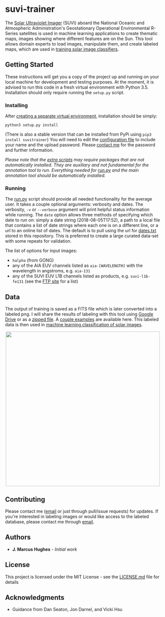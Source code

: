 # suvi-trainer

The [Solar Ultraviolet Imager](https://www.goes-r.gov/spacesegment/suvi.html) (SUVI) aboard the National Oceanic 
and Atmospheric Administration's Geostationary Operational Environmental R-Series satellites is used 
in machine learning applications to create thematic maps, images showing where different features are on the Sun. This
tool allows domain experts to load images, manipulate them, and create labeled maps, which are used in [training solar 
image classifiers](https://github.com/jmbhughes/smachy). 
 
## Getting Started

These instructions will get you a copy of the project up and running on your local machine 
for development and testing purposes. At the moment, it is advised to run this code in a fresh virtual environment with
Python 3.5. Installation should only require running the `setup.py` script. 
 
### Installing
After [creating a separate virtual environment](https://realpython.com/python-virtual-environments-a-primer/), installation should be simply:
```
python3 setup.py install
```
(There is also a stable version that can be installed from PyPi using `pip3 install suvitrainer`)
You will need to edit the [configuration file](config_example.json) to include your name and the upload password. Please 
[contact me](mailto:hughes.jmb@gmail.com) for the password and further information. 

*Please note that the [extra scripts](scripts/) may require packages that are not automatically installed. They are auxiliary
and not fundamental for the annotation tool to run. Everything needed for [run.py](run.py) and the main annotation tool should be automatically
installed.*

### Running
The [run.py](run.py) script should provide all needed functionality for the average user. 
It takes a couple optional arguments: verbosity and dates.
The verbosity, `-v` or `--verbose` argument will print helpful status information while running. 
The `date` option allows three methods of specifying which date to run on: 
simply a date string (2018-08-05T17:52), a path to a local file that contains a list of date 
strings where each one is on a different line, or a url to an online list of dates. 
The default is to pull using the url for [dates.txt](dates.txt) stored in this repository. This is preferred to create
a large curated data-set with some repeats for validation. 

The list of options for input images:
- `halpha` (from GONG)
- any of the AIA EUV channels listed as `aia-[WAVELENGTH]` with the wavelength in angstroms, e.g. `aia-131`
- any of the SUVI EUV L1B channels listed as products, e.g. `suvi-l1b-fe131` 
(see the [FTP site](https://data.ngdc.noaa.gov/platforms/solar-space-observing-satellites/goes/goes16/l1b/) for a list)
## Data
The output of training is saved as a FITS file which is later converted into a labeled png. 
I will share the results of labeling with this tool using 
[Google Drive](https://drive.google.com/open?id=1QYdTTFDYs9Yg1g2zs7rxpj8znXCOwPeY) or as a
 [zipped file](https://drive.google.com/open?id=1J0FGmoa_n37E0Ffzz5MDNDRvUntWWNPA).
A [couple examples](examples/) are available here. 
This labeled data is then used in [machine learning classification of solar images](https://github.com/jmbhughes/smachy). 

<p align="center">
<img src="https://raw.githubusercontent.com/jmbhughes/suvi-trainer/master/examples/thmap_20180604002622_20180716083629.png" width="500">
</p>

## Contributing

Please contact me ([email](mailto:hughes.jmb@gmail.com) or just through pull/issue requests) for updates. 
If you're interested in labeling images or would like access to the labeled database, please contact me 
through [email](mailto:hughes.jmb@gmail.com).
 
## Authors

* **J. Marcus Hughes** - *Initial work*

## License

This project is licensed under the MIT License - see the [LICENSE.md](LICENSE.md) file for details

## Acknowledgments

* Guidance from Dan Seaton, Jon Darnel, and Vicki Hsu

